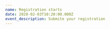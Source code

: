 ```yaml
---
name: Registration starts
date: 2020-02-03T10:20:00.000Z
event_description: Submite your registration
---
```



